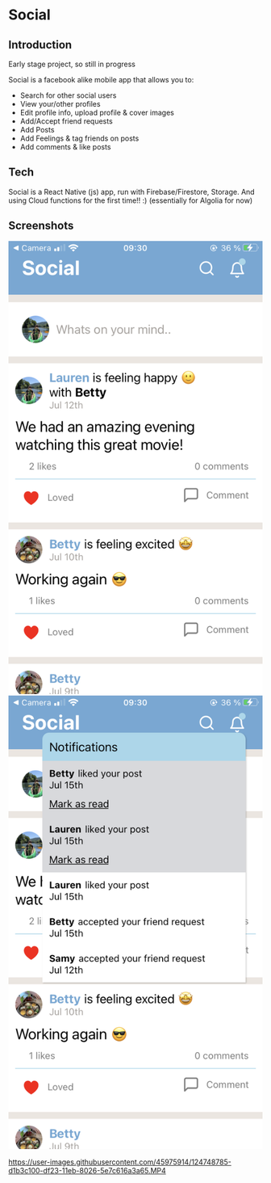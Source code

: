 # Social

## Introduction

Early stage project, so still in progress

Social is a facebook alike mobile app that allows you to:

- Search for other social users
- View your/other profiles
- Edit profile info, upload profile & cover images
- Add/Accept friend requests
- Add Posts
- Add Feelings & tag friends on posts
- Add comments & like posts

## Tech

Social is a React Native (js) app, run with Firebase/Firestore, Storage.
And using Cloud functions for the first time!! :) (essentially for Algolia for now)

## Screenshots

![Screenshot](./components/Images/wall.png)
![Screenshot](./components/Images/notifications.png)

https://user-images.githubusercontent.com/45975914/124748785-d1b3c100-df23-11eb-8026-5e7c616a3a65.MP4

